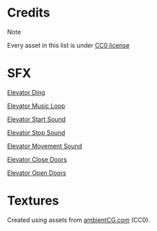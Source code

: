 # Credits


> [!Note]
> Every asset in this list is under [CC0 license](http://creativecommons.org/publicdomain/zero/1.0/)

# SFX

[Elevator Ding](https://freesound.org/people/collierhs_colinlib/sounds/588718/)

[Elevator Music Loop](https://freesound.org/people/BlondPanda/sounds/659889/)

[Elevator Start Sound](https://freesound.org/people/ValentinPetiteau/sounds/564408/)

[Elevator Stop Sound](https://freesound.org/people/ValentinPetiteau/sounds/564406/)

[Elevator Movement Sound](https://freesound.org/people/conath/sounds/531790/)

[Elevator Close Doors](https://freesound.org/people/Yoyodaman234/sounds/257898/)

[Elevator Open Doors](https://freesound.org/people/Trautwein/sounds/223653/)

# Textures

Created using assets from [ambientCG.com](https://ambientcg.com/) (CC0).